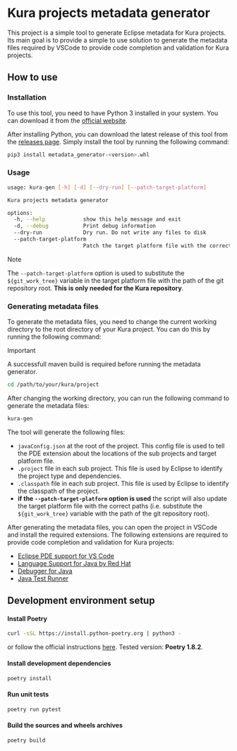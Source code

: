 # Kura projects metadata generator

This project is a simple tool to generate Eclipse metadata for Kura projects. Its main goal is to provide a simple to use solution to generate the metadata files required by VSCode to provide code completion and validation for Kura projects.

## How to use

### Installation

To use this tool, you need to have Python 3 installed in your system. You can download it from the [official website](https://www.python.org/downloads/).

After installing Python, you can download the latest release of this tool from the [releases page](https://github.com/mattdibi/metadata-generator/releases). Simply install the tool by running the following command:

```bash
pip3 install metadata_generator-<version>.whl
```

### Usage

```bash
usage: kura-gen [-h] [-d] [--dry-run] [--patch-target-platform]

Kura projects metadata generator

options:
  -h, --help            show this help message and exit
  -d, --debug           Print debug information
  --dry-run             Dry run. Do not write any files to disk
  --patch-target-platform
                        Patch the target platform file with the correct paths
```

> [!NOTE]
The `--patch-target-platform` option is used to substitute the `${git_work_tree}` variable in the target platform file with the path of the git repository root. **This is only needed for the Kura repository**.

### Generating metadata files

To generate the metadata files, you need to change the current working directory to the root directory of your Kura project. You can do this by running the following command:

> [!IMPORTANT]
> A successfull maven build is required before running the metadata generator.

```bash
cd /path/to/your/kura/project
```

After changing the working directory, you can run the following command to generate the metadata files:

```bash 
kura-gen
```

The tool will generate the following files:
- `javaConfig.json` at the root of the project. This config file is used to tell the PDE extension about the locations of the sub projects and target platform file.
- `.project` file in each sub project. This file is used by Eclipse to identify the project type and dependencies.
- `.classpath` file in each sub project. This file is used by Eclipse to identify the classpath of the project.
- **if the `--patch-target-platform` option is used** the script will also update the target platform file with the correct paths (i.e. substitute the `${git_work_tree}` variable with the path of the git repository root).

After generating the metadata files, you can open the project in VSCode and install the required extensions. The following extensions are required to provide code completion and validation for Kura projects:

- [Eclipse PDE support for VS Code](https://marketplace.visualstudio.com/items?itemName=yaozheng.vscode-pde)
- [Language Support for Java by Red Hat](https://marketplace.visualstudio.com/items?itemName=redhat.java)
- [Debugger for Java](https://marketplace.visualstudio.com/items?itemName=vscjava.vscode-java-debug)
- [Java Test Runner](https://marketplace.visualstudio.com/items?itemName=vscjava.vscode-java-test)

## Development environment setup

#### Install Poetry

```bash
curl -sSL https://install.python-poetry.org | python3 -
```

or follow the official instructions [here](https://python-poetry.org/docs/#installing-with-the-official-installer). Tested version: **Poetry 1.8.2**.

#### Install development dependencies

```bash
poetry install
```

#### Run unit tests

```bash
poetry run pytest
```

#### Build the sources and wheels archives

```bash
poetry build
```
